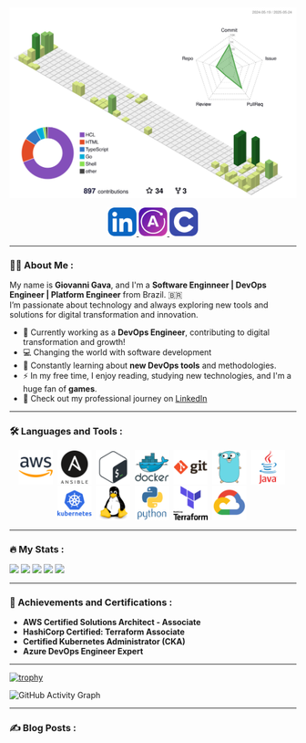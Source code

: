 <p align="center" >
	<picture>
	  <source media="(prefers-color-scheme: dark)"  srcset="https://raw.githubusercontent.com/giovanni-gava/giovanni-gava/master/night.svg" />
	  <source media="(prefers-color-scheme: light)" srcset="https://raw.githubusercontent.com/giovanni-gava/giovanni-gava/master/day.svg" />
	  <img alt="github profile contributions chart"    src="https://raw.githubusercontent.com/giovanni-gava/giovanni-gava/master/day.svg" />
	</picture>
</p>

<div id="badges" align="center">
  <a href="https://www.linkedin.com/in/giovanni-gava-21338115a/">
    <img src="https://github.com/tandpfun/skill-icons/blob/main/icons/LinkedIn.svg" alt="LinkedIn Badge" width="50" height="50"/>
  </a>
  <a href="https://www.credential.net/profile/giogava/wallet#gs.5fd5g1">
    <img src="https://github.com/tandpfun/skill-icons/blob/main/icons/Apollo.svg" alt="Accredible Badge" width="50" height="50" />
  </a>
  <a href="https://www.credly.com/users/giovanni-gava/badges">
    <img src="https://github.com/tandpfun/skill-icons/blob/main/icons/C.svg" alt="Credly Badge" width="50" height="50" />
  </a>
</div>

---

### 👨‍💻 About Me :

My name is **Giovanni Gava**, and I'm a **Software Enginneer | DevOps Engineer | Platform Engineer** from Brazil. 🇧🇷  
I’m passionate about technology and always exploring new tools and solutions for digital transformation and innovation.

- 🔭 Currently working as a **DevOps Engineer**, contributing to digital transformation and growth!
- 💻 Changing the world with software development
- 🌱 Constantly learning about **new DevOps tools** and methodologies.
- ⚡ In my free time, I enjoy reading, studying new technologies, and I'm a huge fan of **games**.
- 💼 Check out my professional journey on [LinkedIn](https://www.linkedin.com/in/giovanni-gava-21338115a/)
  
----

### 🛠️ Languages and Tools :

<div align="center">
  <img src="https://github.com/devicons/devicon/blob/master/icons/amazonwebservices/amazonwebservices-original-wordmark.svg" title="AWS" alt="AWS" width="60" height="60"/>&nbsp;
  <img src="https://github.com/devicons/devicon/blob/master/icons/ansible/ansible-original-wordmark.svg" title="Ansible" alt="Ansible" width="60" height="60"/>&nbsp;
  <img src="https://github.com/devicons/devicon/blob/master/icons/bash/bash-original.svg" title="Bash" alt="Bash" width="60" height="60"/>&nbsp;
  <img src="https://github.com/devicons/devicon/blob/master/icons/docker/docker-original-wordmark.svg" title="Docker" alt="Docker" width="60" height="60"/>&nbsp;
  <img src="https://github.com/devicons/devicon/blob/master/icons/git/git-original-wordmark.svg" title="Git" alt="Git" width="60" height="60"/>&nbsp;
  <img src="https://github.com/devicons/devicon/blob/master/icons/go/go-original.svg" title="Go" alt="Go" width="60" height="60"/>&nbsp;
  <img src="https://github.com/devicons/devicon/blob/master/icons/java/java-original-wordmark.svg" title="Java" alt="Java" width="60" height="60"/>&nbsp;
  <img src="https://github.com/devicons/devicon/blob/master/icons/kubernetes/kubernetes-plain-wordmark.svg" title="Kubernetes" alt="Kubernetes" width="60" height="60"/>&nbsp;
  <img src="https://github.com/devicons/devicon/blob/master/icons/linux/linux-original.svg" title="Linux" alt="Linux" width="60" height="60"/>&nbsp;
  <img src="https://github.com/devicons/devicon/blob/master/icons/python/python-original-wordmark.svg" title="Python" alt="Python" width="60" height="60"/>&nbsp;
  <img src="https://github.com/devicons/devicon/blob/master/icons/terraform/terraform-original-wordmark.svg" title="Terraform" alt="Terraform" width="60" height="60"/>&nbsp;
  <img src="https://github.com/devicons/devicon/blob/master/icons/googlecloud/googlecloud-original.svg" title="GCP" alt="Google Cloud" width="60" height="60"/>&nbsp;
</div>

---

### 🔥 My Stats :

[![](https://raw.githubusercontent.com/giovanni-gava/giovanni-gava/main/profile-summary-card-output/city_lights/0-profile-details.svg)](https://github.com/vn7n24fzkq/github-profile-summary-cards)
[![](https://raw.githubusercontent.com/giovanni-gava/giovanni-gava/main/profile-summary-card-output/city_lights/1-repos-per-language.svg)](https://github.com/vn7n24fzkq/github-profile-summary-cards) [![](https://raw.githubusercontent.com/giovanni-gava/giovanni-gava/main/profile-summary-card-output/city_lights/2-most-commit-language.svg)](https://github.com/vn7n24fzkq/github-profile-summary-cards)
[![](https://raw.githubusercontent.com/giovanni-gava/giovanni-gava/main/profile-summary-card-output/city_lights/3-stats.svg)](https://github.com/vn7n24fzkq/github-profile-summary-cards) [![](https://raw.githubusercontent.com/giovanni-gava/giovanni-gava/main/profile-summary-card-output/city_lights/4-productive-time.svg)](https://github.com/vn7n24fzkq/github-profile-summary-cards)

---

### 🚀 Achievements and Certifications :

- **AWS Certified Solutions Architect - Associate**
- **HashiCorp Certified: Terraform Associate**
- **Certified Kubernetes Administrator (CKA)**
- **Azure DevOps Engineer Expert**

---

[![trophy](https://github-profile-trophy.vercel.app/?giovanni-gava=ryo-ma&theme=onedark)](https://github.com/ryo-ma/github-profile-trophy)

![GitHub Activity Graph](https://github-readme-activity-graph.cyclic.app/graph?username=giovanni-gava&theme=dracula)

---

### ✍️ Blog Posts :
<!-- BLOG-POST-LIST:START -->
<!-- BLOG-POST-LIST:END -->

<!-- GITHUB:END -->
